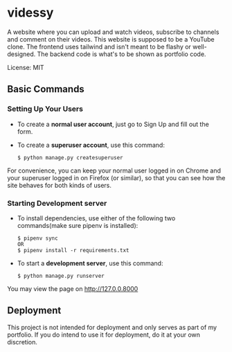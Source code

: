 # videssy

A website where you can upload and watch videos, subscribe to channels and comment on their videos. This website is supposed to be a YouTube clone. The frontend uses tailwind and isn't meant to be flashy or well-designed. The backend code is what's to be shown as portfolio code.

License: MIT

## Basic Commands

### Setting Up Your Users

-   To create a **normal user account**, just go to Sign Up and fill out the form. 

-   To create a **superuser account**, use this command:

        $ python manage.py createsuperuser

For convenience, you can keep your normal user logged in on Chrome and your superuser logged in on Firefox (or similar), so that you can see how the site behaves for both kinds of users.

### Starting Development server

-   To install dependencies, use either of the following two commands(make sure pipenv is installed):

        $ pipenv sync
        OR 
        $ pipenv install -r requirements.txt

-   To start a **development server**, use this command:

        $ python manage.py runserver

You may view the page on http://127.0.0.8000

## Deployment

This project is not intended for deployment and only serves as part of my portfolio. If you do intend to use it for deployment, do it at your own discretion.
